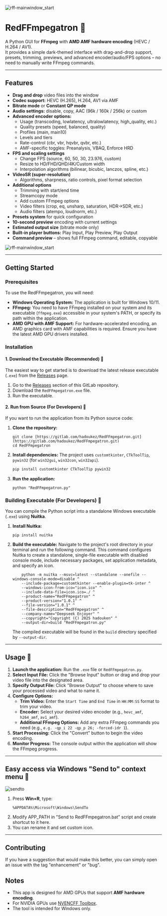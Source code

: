 ![rff-mainwindow_start](screenshots/rff-mainwindow_start.png)

# RedFFmpegatron 🚀

A Python GUI for **FFmpeg** with **AMD AMF hardware encoding** (HEVC / H.264 / AV1).  
It provides a simple dark-themed interface with drag-and-drop support, presets, trimming, previews, and advanced encoder/audio/FPS options – no need to manually write FFmpeg commands.

---

## Features

- **Drag and drop** video files into the window
- **Codec support:** HEVC (H.265), H.264, AV1 via AMF
- **Bitrate mode** or **Constant QP mode**
- **Audio settings:** disable, copy, AAC (96k / 160k / 256k) or custom
- **Advanced encoder options:**
  - Usage (transcoding, lowlatency, ultralowlatency, high_quality, etc.)
  - Quality presets (speed, balanced, quality)
  - Profiles (main, main10)
  - Levels and tiers
  - Rate-control (cbr, vbr, hqvbr, qvbr, etc.)
  - AMF-specific toggles: Preanalysis, VBAQ, Enforce HRD
- **FPS and scaling settings**
  - Change FPS (source, 60, 50, 30, 23.976, custom)
  - Resize to HD/FHD/QHD/4K/Custom width
  - Interpolation algorithms (bilinear, bicubic, lanczos, spline, etc.)
- **VideoSR (super-resolution)**
  - Algorithms, sharpness, ratio controls, pixel format selection
- **Additional options**
  - Trimming with start/end time
  - Streamcopy mode
  - Add custom FFmpeg options
  - Video filters (crop, eq, unsharp, saturation, HDR→SDR, etc.)
  - Audio filters (atempo, loudnorm, etc.)
- **Presets system** for quick configuration
- **10-second preview** encoding with current settings
- **Estimated output size** (bitrate mode only)
- **Built-in player buttons:** Play Input, Play Preview, Play Output
- **Command preview** – shows full FFmpeg command, editable, copyable

![rff-mainwindow_start](screenshots/rff-mainwindow_settings.png)

---

## Getting Started

### Prerequisites

To use the RedFFmpegatron, you will need:

* **Windows Operating System:** The application is built for Windows 10/11.
* **FFmpeg:** You need to have FFmpeg installed on your system and its executable (`ffmpeg.exe`) accessible in your system's PATH, or specify its path within the application.
* **AMD GPU with AMF Support:** For hardware-accelerated encoding, an AMD graphics card with AMF capabilities is required. Ensure you have the latest AMD GPU drivers installed.

### Installation

#### 1. Download the Executable (Recommended) 🚀

The easiest way to get started is to download the latest release executable (`.exe`) from the [Releases](https://gitlab.com/hadoukez/redffmpegatron/-/releases) page.

1.  Go to the [Releases](https://gitlab.com/hadoukez/redffmpegatron/-/releases) section of this GitLab repository.
2.  Download the `RedFFmpegatron.exe` file.
3.  Run the executable.

#### 2. Run from Source (For Developers) 🔧

If you want to run the application from its Python source code:

1.  **Clone the repository:**
    ```
    git clone [https://gitlab.com/hadoukez/RedFFmpegatron.git](https://gitlab.com/hadoukez/RedFFmpegatron.git)
    cd RedFFmpegatron
    ```
2.  **Install dependencies:**
    The project uses `customtkinter`, `CTkToolTip`, `pywin32` (for `win32gui`, `win32con`, `win32api`).
    ```bash
    pip install customtkinter CTkToolTip pywin32
    ```
3.  **Run the application:**
    ```
    python "RedFFmpegatron.py"
    ```

### Building Executable (For Developers) 🔧

You can compile the Python script into a standalone Windows executable (`.exe`) using **Nuitka**.

1.  **Install Nuitka:**
    ```
    pip install nuitka
    ```
2.  **Build the executable:**
    Navigate to the project's root directory in your terminal and run the following command. This command configures Nuitka to create a standalone, single-file executable with disabled console mode, include necessary packages, set application metadata, and specify an icon.

    ```
        python -m nuitka --msvc=latest --standalone --onefile --windows-console-mode=disable ^
        --include-package=customtkinter --enable-plugin=tk-inter ^
        --windows-icon-from-ico="icon.ico" ^
        --include-data-file=icon.ico=./ ^
        --product-name="RedFFmpegatron" ^
        --product-version="1.0.1" ^
        --file-version="1.0.1" ^
        --file-description="RedFFmpegatron" ^
        --company-name="Deepseek Enjoyer" ^
        --copyright="Copyright (C) 2025 hadouken" ^
        --output-dir=build "RedFFmpegatron.py"
    ```
    The compiled executable will be found in the `build` directory specified by `--output-dir`.

---

## Usage 🎥

1.  **Launch the application:** Run the `.exe` file or `RedFFmpegatron.py`.
2.  **Select Input File:** Click the "Browse Input" button or drag and drop your video file into the designated area.
3.  **Specify Output File:** Click "Browse Output" to choose where to save your processed video and what to name it.
4.  **Configure Options:**
    * **Trim Video:** Enter the `Start Time` and `End Time` in `HH:MM:SS` format to trim your video.
    * **Encoder:** Select your desired video encoder (e.g., `hevc_amf`, `h264_amf`, `av1_amf`).
    * **Additional FFmpeg Options:** Add any extra FFmpeg commands you need (e.g., `e.g. -qp_i 22 -qp_p 26; -forced-idr 1`).
5.  **Start Processing:** Click the "Convert" button to begin the video encoding.
6.  **Monitor Progress:** The console output within the application will show the FFmpeg progress.

---

##  Easy access via Windows "Send to" context menu 📁

![sendto](screenshots/sendto.png)

1. Press **Win+R**, type:
   ```
   %APPDATA%\Microsoft\Windows\SendTo
   ```
2. Modify APP_PATH in "Send to RedFFmpegatron.bat" script and create shortcut to it here.
3. You can rename it and set custom icon.

---

## Contributing

If you have a suggestion that would make this better, you can simply open an issue with the tag "enhancement" or "bug".

## Notes

- This app is designed for AMD GPUs that support **AMF hardware encoding**.
- For NVIDIA GPUs use [NVENCFF Toolbox](https://gitlab.com/hadoukez/nvencff-toolbox).
- The tool is intended for Windows only.

